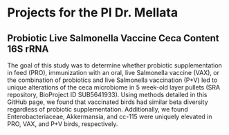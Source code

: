 # Projects for the PI Dr. Mellata

## Probiotic Live Salmonella Vaccine Ceca Content 16S rRNA

The goal of this study was to determine whether probiotic supplementation in feed (PRO), immunization with an oral, live Salmonella vaccine (VAX), or the combination of probiotics and live Salmonella vaccination (P+V) led to unique alterations of the ceca microbiome in 5 week-old layer pullets (SRA repository, BioProject ID SUB5641933). Using methods detailed in this GitHub page, we found that vaccinated birds had similar beta diversity regardless of probiotic supplementation. Additionally, we found Enterobacteriaceae, Akkermansia, and cc-115 were uniquely elevated in PRO, VAX, and P+V birds, respectively.
